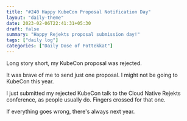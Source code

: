 ```yaml
---
title: "#240 Happy KubeCon Proposal Notification Day"
layout: "daily-theme"
date: 2023-02-06T22:41:31+05:30
draft: false
summary: "Happy Rejekts proposal submission day!"
tags: ["daily log"]
categories: ["Daily Dose of Pottekkat"]
---
```


Long story short, my KubeCon proposal was rejected.

It was brave of me to send just one proposal. I might not be going to KubeCon this year.

I just submitted my rejected KubeCon talk to the Cloud Native Rejekts conference, as people usually do. Fingers crossed for that one.

If everything goes wrong, there's always next year.
